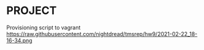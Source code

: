 # PROJECT

Provisioning script to vagrant
<https://raw.githubusercontent.com/nightdread/tmsrep/hw9/2021-02-22_18-16-34.png>
